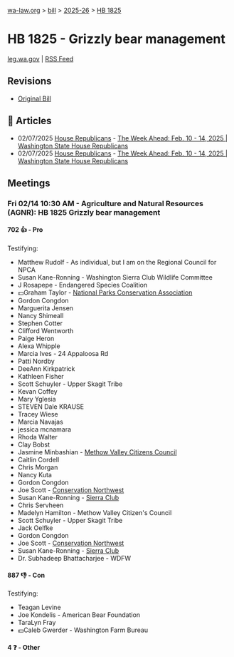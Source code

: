 [wa-law.org](/) > [bill](/bill/) > [2025-26](/bill/2025-26/) > [HB 1825](/bill/2025-26/hb/1825/)

# HB 1825 - Grizzly bear management
[leg.wa.gov](https://app.leg.wa.gov/billsummary?BillNumber=1825&Year=2025&Initiative=false) | [RSS Feed](./rss.xml)

## Revisions
* [Original Bill](1/)

## 📰 Articles
* 02/07/2025 [House Republicans](/org/house_republicans/) - [The Week Ahead: Feb. 10 - 14, 2025 | Washington State House Republicans](http://houserepublicans.wa.gov/week/the-week-ahead-feb-10-14-2025/#:~:text=HB%201825)
* 02/07/2025 [House Republicans](/org/house_republicans/) - [The Week Ahead: Feb. 10 - 14, 2025 | Washington State House Republicans](https://houserepublicans.wa.gov/week/the-week-ahead-feb-10-14-2025/#:~:text=HB%201825)

## Meetings
### Fri 02/14 10:30 AM - Agriculture and Natural Resources (AGNR): HB 1825 Grizzly bear management
#### 702 👍 - Pro
Testifying:
* Matthew Rudolf - As individual, but I am on the Regional Council for NPCA
* Susan Kane-Ronning - Washington Sierra Club Wildlife Committee
* J Rosapepe - Endangered Species Coalition
* 💵Graham Taylor - [National Parks Conservation Association](/org/national_parks_conservation_association/)
* Gordon Congdon
* Marguerita Jensen
* Nancy Shimeall
* Stephen Cotter
* Clifford Wentworth
* Paige Heron
* Alexa Whipple
* Marcia Ives - 24 Appaloosa Rd
* Patti Nordby
* DeeAnn Kirkpatrick
* Kathleen Fisher
* Scott Schuyler - Upper Skagit Tribe
* Kevan Coffey
* Mary Yglesia
* STEVEN Dale KRAUSE
* Tracey Wiese
* Marcia Navajas
* jessica mcnamara
* Rhoda Walter
* Clay Bobst
* Jasmine Minbashian - [Methow Valley Citizens Council](/org/methow_valley_citizens_council/)
* Caitlin Cordell
* Chris Morgan
* Nancy Kuta
* Gordon Congdon
* Joe Scott - [Conservation Northwest](/org/conservation_northwest/)
* Susan Kane-Ronning - [Sierra Club](/org/sierra_club/)
* Chris Servheen
* Madelyn Hamilton - Methow Valley Citizen's Council
* Scott Schuyler - Upper Skagit Tribe
* Jack Oelfke
* Gordon Congdon
* Joe Scott - [Conservation Northwest](/org/conservation_northwest/)
* Susan Kane-Ronning - [Sierra Club](/org/sierra_club/)
* Dr. Subhadeep Bhattacharjee - WDFW

#### 887 👎 - Con
Testifying:
* Teagan Levine
* Joe Kondelis - American Bear Foundation
* TaraLyn Fray
* 💵Caleb Gwerder - Washington Farm Bureau

#### 4 ❓ - Other
